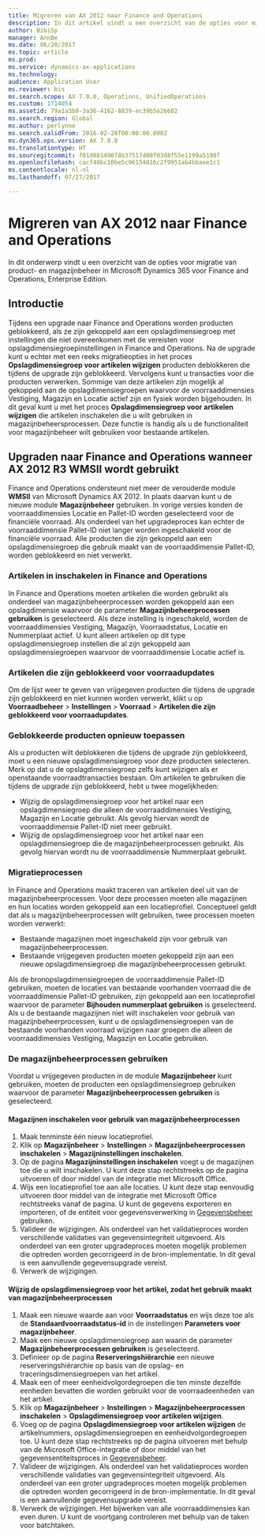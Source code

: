 ```yaml
---
title: Migreren van AX 2012 naar Finance and Operations
description: In dit artikel vindt u een overzicht van de opties voor migratie van product- en magazijnbeheer in Dynamics 365 voor Finance and Operations.
author: BibiSp
manager: AnnBe
ms.date: 06/20/2017
ms.topic: article
ms.prod: 
ms.service: dynamics-ax-applications
ms.technology: 
audience: Application User
ms.reviewer: bis
ms.search.scope: AX 7.0.0, Operations, UnifiedOperations
ms.custom: 1714054
ms.assetid: 79a1a3b9-3a36-4162-8839-ec39b5e26602
ms.search.region: Global
ms.author: perlynne
ms.search.validFrom: 2016-02-28T00:00:00.000Z
ms.dyn365.ops.version: AX 7.0.0
ms.translationtype: HT
ms.sourcegitcommit: f01d88149074b37517d00f03d8f55e1199a5198f
ms.openlocfilehash: cacf48bc10be5c06154816c2f9951ab4bbaee1c1
ms.contentlocale: nl-nl
ms.lasthandoff: 07/27/2017

---
```


# <a name="migrate-from-ax-2012-to-finance-and-operations"></a>Migreren van AX 2012 naar Finance and Operations

In dit onderwerp vindt u een overzicht van de opties voor migratie van product- en magazijnbeheer in Microsoft Dynamics 365 voor Finance and Operations, Enterprise Edition.

<a name="introduction"></a>Introductie
------------

Tijdens een upgrade naar Finance and Operations worden producten geblokkeerd, als ze zijn gekoppeld aan een opslagdimensiegroep met instellingen die niet overeenkomen met de vereisten voor opslagdimensiegroepinstellingen in Finance and Operations. Na de upgrade kunt u echter met een reeks migratieopties in het proces **Opslagdimensiegroep voor artikelen wijzigen** producten deblokkeren die tijdens de upgrade zijn geblokkeerd. Vervolgens kunt u transacties voor die producten verwerken. Sommige van deze artikelen zijn mogelijk al gekoppeld aan de opslagdimensiegroepen waarvoor de voorraaddimensies Vestiging, Magazijn en Locatie actief zijn en fysiek worden bijgehouden. In dit geval kunt u met het proces **Opslagdimensiegroep voor artikelen wijzigen** die artikelen inschakelen die u wilt gebruiken in magazijnbeheersprocessen. Deze functie is handig als u de functionaliteit voor magazijnbeheer wilt gebruiken voor bestaande artikelen.

## <a name="upgrading-to-finance-and-operations-when-ax-2012-r3-wmsii-is-used"></a>Upgraden naar Finance and Operations wanneer AX 2012 R3 WMSII wordt gebruikt
Finance and Operations ondersteunt niet meer de verouderde module **WMSII** van Microsoft Dynamics AX 2012. In plaats daarvan kunt u de nieuwe module **Magazijnbeheer** gebruiken. In vorige versies konden de voorraaddimensies Locatie en Pallet-ID worden geselecteerd voor de financiële voorraad. Als onderdeel van het upgradeproces kan echter de voorraaddimensie Pallet-ID niet langer worden ingeschakeld voor de financiële voorraad. Alle producten die zijn gekoppeld aan een opslagdimensiegroep die gebruik maakt van de voorraaddimensie Pallet-ID, worden geblokkeerd en niet verwerkt.

### <a name="enabling-items-in-finance-and-operations"></a>Artikelen in inschakelen in Finance and Operations

In Finance and Operations moeten artikelen die worden gebruikt als onderdeel van magazijnbeheerprocessen worden gekoppeld aan een opslagdimensie waarvoor de parameter **Magazijnbeheerprocessen gebruiken** is geselecteerd. Als deze instelling is ingeschakeld, worden de voorraaddimensies Vestiging, Magazijn, Voorraadstatus, Locatie en Nummerplaat actief. U kunt alleen artikelen op dit type opslagdimensiegroep instellen die al zijn gekoppeld aan opslagdimensiegroepen waarvoor de voorraaddimensie Locatie actief is.

### <a name="items-that-are-blocked-for-inventory-updates"></a>Artikelen die zijn geblokkeerd voor voorraadupdates

Om de lijst weer te geven van vrijgegeven producten die tijdens de upgrade zijn geblokkeerd en niet kunnen worden verwerkt, klikt u op **Voorraadbeheer** &gt; **Instellingen** &gt; **Voorraad** &gt; **Artikelen die zijn geblokkeerd voor voorraadupdates**.

### <a name="reapplying-blocked-products"></a>Geblokkeerde producten opnieuw toepassen

Als u producten wilt deblokkeren die tijdens de upgrade zijn geblokkeerd, moet u een nieuwe opslagdimensiegroep voor deze producten selecteren. Merk op dat u de opslagdimensiegroep zelfs kunt wijzigen als er openstaande voorraadtransacties bestaan. Om artikelen te gebruiken die tijdens de upgrade zijn geblokkeerd, hebt u twee mogelijkheden:

-   Wijzig de opslagdimensiegroep voor het artikel naar een opslagdimensiegroep die alleen de voorraaddimensies Vestiging, Magazijn en Locatie gebruikt. Als gevolg hiervan wordt de voorraaddimensie Pallet-ID niet meer gebruikt.
-   Wijzig de opslagdimensiegroep voor het artikel naar een opslagdimensiegroep die de magazijnbeheerprocessen gebruikt. Als gevolg hiervan wordt nu de voorraaddimensie Nummerplaat gebruikt.

### <a name="migration-processes"></a>Migratieprocessen

In Finance and Operations maakt traceren van artikelen deel uit van de magazijnbeheerprocessen. Voor deze processen moeten alle magazijnen en hun locaties worden gekoppeld aan een locatieprofiel. Conceptueel geldt dat als u magazijnbeheerprocessen wilt gebruiken, twee processen moeten worden verwerkt:

-   Bestaande magazijnen moet ingeschakeld zijn voor gebruik van magazijnbeheerprocessen.
-   Bestaande vrijgegeven producten moeten gekoppeld zijn aan een nieuwe opslagdimensiegroep die magazijnbeheerprocessen gebruikt.

Als de bronopslagdimensiegroepen de voorraaddimensie Pallet-ID gebruiken, moeten de locaties van bestaande voorhanden voorraad die de voorraaddimensie Pallet-ID gebruiken, zijn gekoppeld aan een locatieprofiel waarvoor de parameter **Bijhouden nummerplaat gebruiken** is geselecteerd. Als u de bestaande magazijnen niet wilt inschakelen voor gebruik van magazijnbeheerprocessen, kunt u de opslagdimensiegroepen van de bestaande voorhanden voorraad wijzigen naar groepen die alleen de voorraaddimensies Vestiging, Magazijn en Locatie gebruiken.

### <a name="using-the-warehouse-management-processes"></a>De magazijnbeheerprocessen gebruiken

Voordat u vrijgegeven producten in de module **Magazijnbeheer** kunt gebruiken, moeten de producten een opslagdimensiegroep gebruiken waarvoor de parameter **Magazijnbeheerprocessen gebruiken** is geselecteerd.

#### <a name="enable-warehouses-to-use-warehouse-management-processes"></a>Magazijnen inschakelen voor gebruik van magazijnbeheerprocessen

1.  Maak tenminste één nieuw locatieprofiel.
2.  Klik op **Magazijnbeheer** &gt; **Instellingen** &gt; **Magazijnbeheerprocessen inschakelen** &gt; **Magazijninstellingen inschakelen**.
3.  Op de pagina **Magazijninstellingen inschakelen** voegt u de magazijnen toe die u wilt inschakelen. U kunt deze stap rechtstreeks op de pagina uitvoeren of door middel van de integratie met Microsoft Office.
4.  Wijs een locatieprofiel toe aan alle locaties. U kunt deze stap eenvoudig uitvoeren door middel van de integratie met Microsoft Office rechtstreeks vanaf de pagina. U kunt de gegevens exporteren en importeren, of de entiteit voor gegevensverwerking in [Gegevensbeheer](/dynamics365/unified-operations/dev-itpro/data-entities/data-entities) gebruiken.
5.  Valideer de wijzigingen. Als onderdeel van het validatieproces worden verschillende validaties van gegevensintegriteit uitgevoerd. Als onderdeel van een groter upgradeproces moeten mogelijk problemen die optreden worden gecorrigeerd in de bron-implementatie. In dit geval is een aanvullende gegevensupgrade vereist.
6.  Verwerk de wijzigingen.

#### <a name="change-the-storage-dimension-group-for-items-so-that-it-uses-warehouse-management-processes"></a>Wijzig de opslagdimensiegroep voor het artikel, zodat het gebruik maakt van magazijnbeheerprocessen

1.  Maak een nieuwe waarde aan voor **Voorraadstatus** en wijs deze toe als de **Standaardvoorraadstatus-id** in de instellingen **Parameters voor magazijnbeheer**.
2.  Maak een nieuwe opslagdimensiegroep aan waarin de parameter **Magazijnbeheerprocessen gebruiken** is geselecteerd.
3.  Definieer op de pagina **Reserveringshiërarchie** een nieuwe reserveringshiërarchie op basis van de opslag- en traceringsdimensiegroepen van het artikel.
4.  Maak een of meer eenheidvolgordegroepen die ten minste dezelfde eenheden bevatten die worden gebruikt voor de voorraadeenheden van het artikel.
5.  Klik op **Magazijnbeheer** &gt; **Instellingen** &gt; **Magazijnbeheerprocessen inschakelen** &gt; **Opslagdimensiegroep voor artikelen wijzigen**.
6.  Voeg op de pagina **Opslagdimensiegroep voor artikelen wijzigen** de artikelnummers, opslagdimensiegroepen en eenheidvolgordegroepen toe. U kunt deze stap rechtstreeks op de pagina uitvoeren met behulp van de Microsoft Office-integratie of door middel van het gegevensentiteitsproces in [Gegevensbeheer](/dynamics365/unified-operations/dev-itpro/data-entities/data-entities).
7.  Valideer de wijzigingen. Als onderdeel van het validatieproces worden verschillende validaties van gegevensintegriteit uitgevoerd. Als onderdeel van een groter upgradeproces moeten mogelijk problemen die optreden worden gecorrigeerd in de bron-implementatie. In dit geval is een aanvullende gegevensupgrade vereist.
8.  Verwerk de wijzigingen. Het bijwerken van alle voorraaddimensies kan even duren. U kunt de voortgang controleren met behulp van de taken voor batchtaken.



